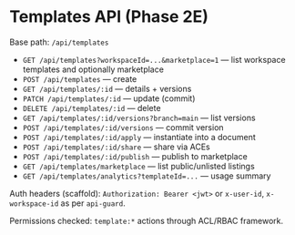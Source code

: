 # Templates API (Phase 2E)

Base path: `/api/templates`

- `GET /api/templates?workspaceId=...&marketplace=1` — list workspace templates and optionally marketplace
- `POST /api/templates` — create
- `GET /api/templates/:id` — details + versions
- `PATCH /api/templates/:id` — update (commit)
- `DELETE /api/templates/:id` — delete
- `GET /api/templates/:id/versions?branch=main` — list versions
- `POST /api/templates/:id/versions` — commit version
- `POST /api/templates/:id/apply` — instantiate into a document
- `POST /api/templates/:id/share` — share via ACEs
- `POST /api/templates/:id/publish` — publish to marketplace
- `GET /api/templates/marketplace` — list public/unlisted listings
- `GET /api/templates/analytics?templateId=...` — usage summary

Auth headers (scaffold): `Authorization: Bearer <jwt>` or `x-user-id`, `x-workspace-id` as per `api-guard`.

Permissions checked: `template:*` actions through ACL/RBAC framework.

